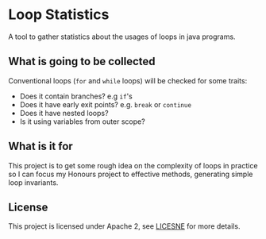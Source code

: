 # Loop Statistics 

A tool to gather statistics about the usages of loops in java programs.

## What is going to be collected

Conventional loops (`for` and `while` loops) will be checked for some traits:

 * Does it contain branches? e.g `if`'s
 * Does it have early exit points? e.g. `break` or `continue`
 * Does it have nested loops?
 * Is it using variables from outer scope?

## What is it for

This project is to get some rough idea on the complexity of 
loops in practice so I can focus my Honours project to effective methods,
generating simple loop invariants.

## License

This project is licensed under Apache 2, see [LICESNE](./LICESNE) for
more details.
